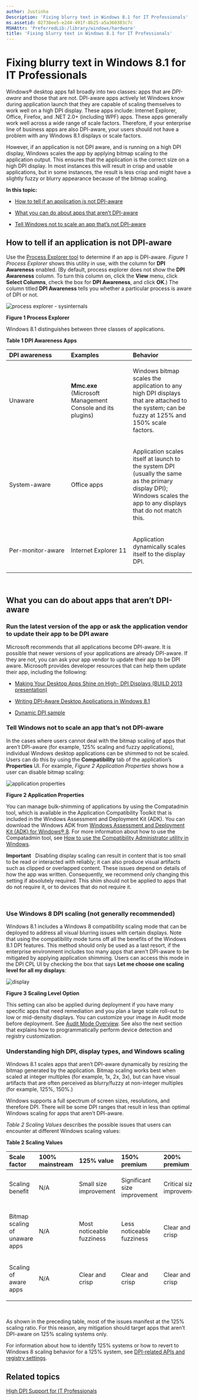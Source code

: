 ```yaml
---
author: Justinha
Description: 'Fixing blurry text in Windows 8.1 for IT Professionals'
ms.assetid: 02738ee5-e2d4-491f-8b25-a5a360383c7c
MSHAttr: 'PreferredLib:/library/windows/hardware'
title: 'Fixing blurry text in Windows 8.1 for IT Professionals'
---
```


# Fixing blurry text in Windows 8.1 for IT Professionals


Windows® desktop apps fall broadly into two classes: apps that are *DPI-aware* and those that are not. DPI-aware apps actively let Windows know during application launch that they are capable of scaling themselves to work well on a high DPI display. These apps include: Internet Explorer, Office, Firefox, and .NET 2.0+ (including WPF) apps. These apps generally work well across a wide range of scale factors. Therefore, if your enterprise line of business apps are also DPI-aware, your users should not have a problem with any Windows 8.1 displays or scale factors.

However, if an application is not DPI aware, and is running on a high DPI display, Windows scales the app by applying bitmap scaling to the application output. This ensures that the application is the correct size on a high DPI display. In most instances this will result in crisp and usable applications, but in some instances, the result is less crisp and might have a slightly fuzzy or blurry appearance because of the bitmap scaling.

**In this topic:**

-   [How to tell if an application is not DPI-aware](#recognize)

-   [What you can do about apps that aren’t DPI-aware](#unaware)

-   [Tell Windows not to scale an app that’s not DPI-aware](#dontscale)

## <span id="recognize"></span><span id="RECOGNIZE"></span>How to tell if an application is not DPI-aware


Use the [Process Explorer tool](http://go.microsoft.com/fwlink/p/?linkid=204774) to determine if an app is DPI-aware. *Figure 1 Process Explorer* shows this utility in use, with the column for **DPI Awareness** enabled. (By default, process explorer does not show the **DPI Awareness** column. To turn this column on, click the **View** menu, click **Select Columns**, check the box for **DPI Awareness**, and click **OK**.) The column titled **DPI Awareness** tells you whether a particular process is aware of DPI or not.

![process explorer - sysinternals](images/processexplorersysinternals.jpg)

**Figure 1 Process Explorer**

Windows 8.1 distinguishes between three classes of applications.

**Table 1 DPI Awareness Apps**

<table>
<colgroup>
<col width="33%" />
<col width="33%" />
<col width="33%" />
</colgroup>
<thead>
<tr class="header">
<th align="left">DPI awareness</th>
<th align="left">Examples</th>
<th align="left">Behavior</th>
</tr>
</thead>
<tbody>
<tr class="odd">
<td align="left"><p>Unaware</p></td>
<td align="left"><p><strong>Mmc.exe</strong> (Microsoft Management Console and its plugins)</p></td>
<td align="left"><p>Windows bitmap scales the application to any high DPI displays that are attached to the system; can be fuzzy at 125% and 150% scale factors.</p></td>
</tr>
<tr class="even">
<td align="left"><p>System-aware</p></td>
<td align="left"><p>Office apps</p></td>
<td align="left"><p>Application scales itself at launch to the system DPI (usually the same as the primary display DPI); Windows scales the app to any displays that do not match this.</p></td>
</tr>
<tr class="odd">
<td align="left"><p>Per-monitor-aware</p></td>
<td align="left"><p>Internet Explorer 11</p></td>
<td align="left"><p>Application dynamically scales itself to the display DPI.</p></td>
</tr>
</tbody>
</table>

 

## <span id="unaware"></span><span id="UNAWARE"></span>What you can do about apps that aren’t DPI-aware


### <span id="Run_the_latest_version_of_the_app_or_ask_the_application_vendor_to_update_their_app_to_be_DPI_aware"></span><span id="run_the_latest_version_of_the_app_or_ask_the_application_vendor_to_update_their_app_to_be_dpi_aware"></span><span id="RUN_THE_LATEST_VERSION_OF_THE_APP_OR_ASK_THE_APPLICATION_VENDOR_TO_UPDATE_THEIR_APP_TO_BE_DPI_AWARE"></span>Run the latest version of the app or ask the application vendor to update their app to be DPI aware

Microsoft recommends that all applications become DPI-aware. It is possible that newer versions of your applications are already DPI-aware. If they are not, you can ask your app vendor to update their app to be DPI aware. Microsoft provides developer resources that can help them update their app, including the following:

-   [Making Your Desktop Apps Shine on High- DPI Displays (BUILD 2013 presentation)](http://go.microsoft.com/fwlink/p/?linkid=329827)

-   [Writing DPI-Aware Desktop Applications in Windows 8.1](http://go.microsoft.com/fwlink/p/?LinkID=307061)

-   [Dynamic DPI sample](http://go.microsoft.com/fwlink/p/?linkid=329826)

### <span id="dontscale"></span><span id="DONTSCALE"></span>Tell Windows not to scale an app that’s not DPI-aware

In the cases where users cannot deal with the bitmap scaling of apps that aren’t DPI-aware (for example, 125% scaling and fuzzy applications), individual Windows desktop applications can be shimmed to not be scaled. Users can do this by using the **Compatibility** tab of the application’s **Properties** UI. For example, *Figure 2 Application Properties* shows how a user can disable bitmap scaling:

![application properties](images/applicationproperties.jpg)

**Figure 2 Application Properties**

You can manage bulk-shimming of applications by using the Compatadmin tool, which is available in the Application Compatibility Toolkit that is included in the Windows Assessment and Deployment Kit (ADK). You can download the Windows ADK from [Windows Assessment and Deployment Kit (ADK) for Windows® 8](http://go.microsoft.com/fwlink/p/?linkid=288775). For more information about how to use the Compatadmin tool, see [How to use the Compatibility Administrator utility in Windows](http://go.microsoft.com/fwlink/p/?linkid=329828).

**Important**  
Disabling display scaling can result in content that is too small to be read or interacted with reliably; it can also produce visual artifacts such as clipped or overlapped content. These issues depend on details of how the app was written. Consequently, we recommend only changing this setting if absolutely required. This shim should not be applied to apps that do not require it, or to devices that do not require it.

 

### <span id="impractical"></span><span id="IMPRACTICAL"></span>Use Windows 8 DPI scaling (not generally recommended)

Windows 8.1 includes a Windows 8 compatibility scaling mode that can be deployed to address all visual blurring issues with certain displays. Note that using the compatibility mode turns off all the benefits of the Windows 8.1 DPI features. This method should only be used as a last resort, if the enterprise environment includes too many apps that aren’t DPI-aware to be mitigated by applying application shimming. Users can access this mode in the DPI CPL UI by checking the box that says **Let me choose one scaling level for all my displays**:

![display](images/controlpaneldisplay.jpg)

**Figure 3 Scaling Level Option**

This setting can also be applied during deployment if you have many specific apps that need remediation and you plan a large scale roll-out to low or mid-density displays. You can customize your image in Audit mode before deployment. See [Audit Mode Overview](http://go.microsoft.com/fwlink/p/?linkid=214469). See also the next section that explains how to programmatically perform device detection and registry customization.

### <span id="DISPLAY"></span><span id="display"></span>Understanding high DPI, display types, and Windows scaling

Windows 8.1 scales apps that aren’t DPI-aware dynamically by resizing the bitmap generated by the application. Bitmap scaling works best when scaled at integer multiples (for example, 1x, 2x, 3x), but can have visual artifacts that are often perceived as blurry/fuzzy at non-integer multiples (for example, 125%, 150%.)

Windows supports a full spectrum of screen sizes, resolutions, and therefore DPI. There will be some DPI ranges that result in less than optimal Windows scaling for apps that aren’t DPI-aware.

*Table 2 Scaling Values* describes the possible issues that users can encounter at different Windows scaling values:

**Table 2 Scaling Values**

<table>
<colgroup>
<col width="20%" />
<col width="20%" />
<col width="20%" />
<col width="20%" />
<col width="20%" />
</colgroup>
<thead>
<tr class="header">
<th align="left">Scale factor</th>
<th align="left">100% mainstream</th>
<th align="left">125% value</th>
<th align="left">150% premium</th>
<th align="left">200% premium</th>
</tr>
</thead>
<tbody>
<tr class="odd">
<td align="left"><p>Scaling benefit</p></td>
<td align="left"><p>N/A</p></td>
<td align="left"><p>Small size improvement</p></td>
<td align="left"><p>Significant size improvement</p></td>
<td align="left"><p>Critical size improvement</p></td>
</tr>
<tr class="even">
<td align="left"><p>Bitmap scaling of unaware apps</p></td>
<td align="left"><p>N/A</p></td>
<td align="left"><p>Most noticeable fuzziness</p></td>
<td align="left"><p>Less noticeable fuzziness</p></td>
<td align="left"><p>Clear and crisp</p></td>
</tr>
<tr class="odd">
<td align="left"><p>Scaling of aware apps</p></td>
<td align="left"><p>N/A</p></td>
<td align="left"><p>Clear and crisp</p></td>
<td align="left"><p>Clear and crisp</p></td>
<td align="left"><p>Clear and crisp</p></td>
</tr>
</tbody>
</table>

 

As shown in the preceding table, most of the issues manifest at the 125% scaling ratio. For this reason, any mitigation should target apps that aren’t DPI-aware on 125% scaling systems only.

For information about how to identify 125% systems or how to revert to Windows 8 scaling behavior for a 125% system, see [DPI-related APIs and registry settings](dpi-related-apis-and-registry-settings.md).

## <span id="related_topics"></span>Related topics


[High DPI Support for IT Professionals](high-dpi-support-for-it-professionals.md)

 

 






